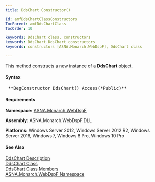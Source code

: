 ```yaml
---
title: DdsChart Constructor()

Id: amfDdsChartClassConstructors
TocParent: amfDdsChartClass
TocOrder: 10

keywords: DdsChart class, constructors
keywords: DdsChart.DdsChart constructors
keywords: constructors [ASNA.Monarch.WebDspF], DdsChart class

---
```


This method constructs a new instance of a **DdsChart** object.

#### Syntax
<pre class="syntax"> **BegConstructor DdsChart() Access(*Public)** </pre>

#### Requirements
**Namespace:** [ASNA.Monarch.WebDspF](amfWebDspFNamespace.html)

**Assembly:** ASNA.Monarch.WebDspF.DLL

**Platforms:** Windows Server 2012, Windows Server 2012 R2, Windows Server 2016, Windows 7, Windows 8 Pro, Windows 10 Pro

#### See Also
[DdsChart Description](amfUnderstandingCharts.html)<br /> [ DdsChart Class](amfDdsChartClass.html) <br /> [ DdsChart Class Members](amfDdsChartClassMembers.html) <br /> [ ASNA.Monarch.WebDspF Namespace](amfWebDspFNamespace.html) 
